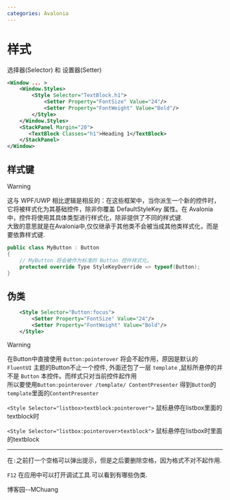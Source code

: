 ```yaml
---
categories: Avalonia
---
```


# 样式

选择器(Selector) 和 设置器(Setter)

``` xml
<Window ... >
    <Window.Styles>
        <Style Selector="TextBlock.h1">
            <Setter Property="FontSize" Value="24"/>
            <Setter Property="FontWeight" Value="Bold"/>
        </Style>
    </Window.Styles>
    <StackPanel Margin="20">
       <TextBlock Classes="h1">Heading 1</TextBlock>
    </StackPanel>
</Window>
```

## 样式键

>[!WARNING]
>这与 WPF/UWP 相比逻辑是相反的：在这些框架中，当你派生一个新的控件时，它将被样式化为其基础控件，除非你覆盖 DefaultStyleKey 属性。在 Avalonia 中，控件将使用其具体类型进行样式化，除非提供了不同的样式键.  
>大致的意思就是在Avalonia中,仅仅继承于其他类不会被当成其他类样式化，而是要依靠样式键.

``` C#
public class MyButton : Button
{
    // MyButton 将会被作为标准的 Button 控件样式化。
    protected override Type StyleKeyOverride => typeof(Button);
}
```

## 伪类

``` xml
    <Style Selector="Button:focus">
        <Setter Property="FontSize" Value="24"/>
        <Setter Property="FontWeight" Value="Bold"/>
    </Style>
```

>[!WARNING]
>在Button中直接使用 `Button:pointerover` 将会不起作用，原因是默认的 `FluentUI` 主题的Button不止一个控件,
>外面还包了一层 `template` ,鼠标所悬停的并不是 `Button` 本控件。而样式只对当前控件起作用  
>所以要使用`Button:pointerover /template/ ContentPresenter` 得到`Button`的`template`里面的`ContentPresenter`

`<Style Selector="listbox>textblock:pointerover">` 鼠标悬停在listbox里面的textblock时

`<Style Selector="listbox:pointerover>textblock">` 鼠标悬停在listbox时里面的textblock

----

在`:`之前打一个空格可以弹出提示，但是之后要删除空格，因为格式不对不起作用.

`F12` 在应用中可以打开调试工具.可以看到有哪些伪类.

博客园--MChuang 
